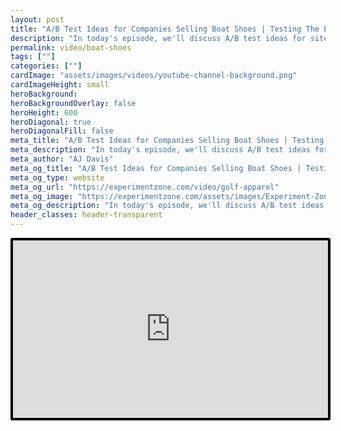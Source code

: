 ```yaml
---
layout: post
title: "A/B Test Ideas for Companies Selling Boat Shoes | Testing The Experience"
description: "In today's episode, we'll discuss A/B test ideas for sites marketing their productivity trackers and tool."
permalink: video/boat-shoes
tags: [""]
categories: [""]
cardImage: "assets/images/videos/youtube-channel-background.png"
cardImageHeight: small
heroBackground:
heroBackgroundOverlay: false
heroHeight: 600
heroDiagonal: true
heroDiagonalFill: false
meta_title: "A/B Test Ideas for Companies Selling Boat Shoes | Testing The Experience"
meta_description: "In today's episode, we'll discuss A/B test ideas for sites marketing their productivity trackers and tool."
meta_author: "AJ Davis"
meta_og_title: "A/B Test Ideas for Companies Selling Boat Shoes | Testing The Experience"
meta_og_type: website
meta_og_url: "https://experimentzone.com/video/golf-apparel"
meta_og_image: "https://experimentzone.com/assets/images/Experiment-Zone-logo-color.png"
meta_og_description: "In today's episode, we'll discuss A/B test ideas for sites marketing their productivity trackers and tool."
header_classes: header-transparent
---
```


<style>
    .video {
        border: 4px solid black;
        border-radius: 3px;
    }
    .work-summary {
        border: 0px solid black;
    }
    .iframe-container{
        position: relative;
        width: 100%;
        padding-bottom: 56.25%; 
        height: 0;
    }
    .iframe-container iframe{
        position: absolute;
        top:0;
        left: 0;
        width: 100%;
        height: 100%;
    }
</style>

<div class="mt-0 mt-md-n20 work work-summary justify-content-center iframe-container">
    <iframe class="video" src="https://www.youtube.com/embed/6Leid9qpdoA" title="YouTube video player" frameborder="0" allow="accelerometer; autoplay; clipboard-write; encrypted-media; gyroscope; picture-in-picture" allowfullscreen></iframe>
</div>
